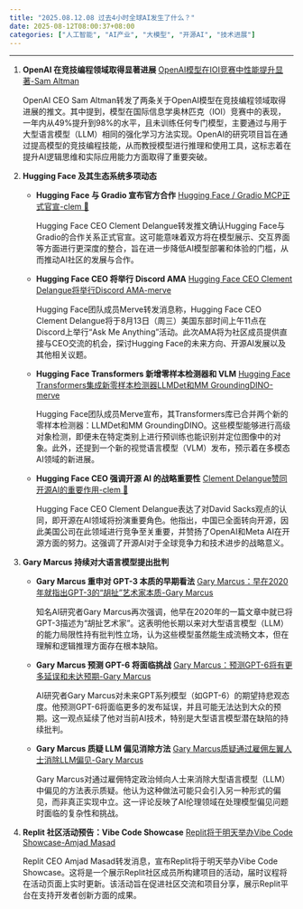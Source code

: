 ```yaml
---
title: "2025.08.12.08 过去4小时全球AI发生了什么？"
date: 2025-08-12T08:00:37+08:00
categories: ["人工智能", "AI产业", "大模型", "开源AI", "技术进展"]
---
```


---

1.  **OpenAI 在竞技编程领域取得显著进展**
    [OpenAI模型在IOI竞赛中性能提升显著-Sam Altman](https://x.com/sama/status/1955043025706770455)

    OpenAI CEO Sam Altman转发了两条关于OpenAI模型在竞技编程领域取得进展的推文。其中提到，模型在国际信息学奥林匹克（IOI）竞赛中的表现，一年内从49%提升到98%的水平，且未训练任何专门模型，主要通过与用于大型语言模型（LLM）相同的强化学习方法实现。OpenAI的研究项目旨在通过提高模型的竞技编程技能，从而教授模型进行推理和使用工具，这标志着在提升AI逻辑思维和实际应用能力方面取得了重要突破。

2.  **Hugging Face 及其生态系统多项动态**

    *   **Hugging Face 与 Gradio 宣布官方合作**
        [Hugging Face / Gradio MCP正式官宣-clem 🤗](https://x.com/ClementDelangue/status/1955029786335776956)

        Hugging Face CEO Clement Delangue转发推文确认Hugging Face与Gradio的合作关系正式官宣。这可能意味着双方将在模型展示、交互界面等方面进行更深度的整合，旨在进一步降低AI模型部署和体验的门槛，从而推动AI社区的发展与合作。

    *   **Hugging Face CEO 将举行 Discord AMA**
        [Hugging Face CEO Clement Delangue将举行Discord AMA-merve](https://x.com/mervenoyann/status/1955016936305426866)

        Hugging Face团队成员Merve转发消息称，Hugging Face CEO Clement Delangue将于8月13日（周三）美国东部时间上午11点在Discord上举行“Ask Me Anything”活动。此次AMA将为社区成员提供直接与CEO交流的机会，探讨Hugging Face的未来方向、开源AI发展以及其他相关议题。

    *   **Hugging Face Transformers 新增零样本检测器和 VLM**
        [Hugging Face Transformers集成新零样本检测器LLMDet和MM GroundingDINO-merve](https://x.com/mervenoyann/status/1955019419605737568)

        Hugging Face团队成员Merve宣布，其Transformers库已合并两个新的零样本检测器：LLMDet和MM GroundingDINO。这些模型能够进行高级对象检测，即便未在特定类别上进行预训练也能识别并定位图像中的对象。此外，还提到一个新的视觉语言模型（VLM）发布，预示着在多模态AI领域的新进展。

    *   **Hugging Face CEO 强调开源 AI 的战略重要性**
        [Clement Delangue赞同开源AI的重要作用-clem 🤗](https://x.com/ClementDelangue/status/1955012965004087812)

        Hugging Face CEO Clement Delangue表达了对David Sacks观点的认同，即开源在AI领域将扮演重要角色。他指出，中国已全面转向开源，因此美国公司在此领域进行竞争至关重要，并赞扬了OpenAI和Meta AI在开源方面的努力。这强调了开源AI对于全球竞争力和技术进步的战略意义。

3.  **Gary Marcus 持续对大语言模型提出批判**

    *   **Gary Marcus 重申对 GPT-3 本质的早期看法**
        [Gary Marcus：早在2020年就指出GPT-3的“胡扯”艺术家本质-Gary Marcus](https://x.com/GaryMarcus/status/1955046853864722740)

        知名AI研究者Gary Marcus再次强调，他早在2020年的一篇文章中就已将GPT-3描述为“胡扯艺术家”。这表明他长期以来对大型语言模型（LLM）的能力局限性持有批判性立场，认为这些模型虽然能生成流畅文本，但在理解和逻辑推理方面存在根本缺陷。

    *   **Gary Marcus 预测 GPT-6 将面临挑战**
        [Gary Marcus：预测GPT-6将有更多延误和未达预期-Gary Marcus](https://x.com/GaryMarcus/status/1955044236891656199)

        AI研究者Gary Marcus对未来GPT系列模型（如GPT-6）的期望持悲观态度。他预测GPT-6将面临更多的发布延误，并且可能无法达到大众的预期。这一观点延续了他对当前AI技术，特别是大型语言模型潜在缺陷的持续批判。

    *   **Gary Marcus 质疑 LLM 偏见消除方法**
        [Gary Marcus质疑通过雇佣左翼人士消除LLM偏见-Gary Marcus](https://x.com/GaryMarcus/status/1955002231314583988)

        Gary Marcus对通过雇佣特定政治倾向人士来消除大型语言模型（LLM）中偏见的方法表示质疑。他认为这种做法可能只会引入另一种形式的偏见，而非真正实现中立。这一评论反映了AI伦理领域在处理模型偏见问题时面临的复杂性和挑战。

4.  **Replit 社区活动预告：Vibe Code Showcase**
    [Replit将于明天举办Vibe Code Showcase-Amjad Masad](https://x.com/amasad/status/1955015816497242295)

    Replit CEO Amjad Masad转发消息，宣布Replit将于明天举办Vibe Code Showcase。这将是一个展示Replit社区成员所构建项目的活动，届时议程将在活动页面上实时更新。该活动旨在促进社区交流和项目分享，展示Replit平台在支持开发者创新方面的成果。